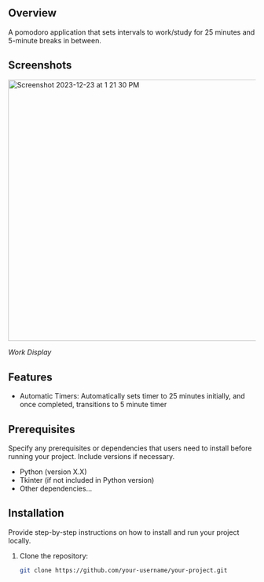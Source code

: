 # <Pomodoro Project>

## Overview
A pomodoro application that sets intervals to work/study for 25 minutes and 5-minute breaks in between. 

## Screenshots
<img width="531" alt="Screenshot 2023-12-23 at 1 21 30 PM" src="https://github.com/zubsyeda/Python_Bootcamp/assets/125157533/86c219d5-bf4c-455b-8175-dace612742a7">

*Work Display*

## Features
- Automatic Timers: Automatically sets timer to 25 minutes initially, and once completed, transitions to 5 minute timer

## Prerequisites
Specify any prerequisites or dependencies that users need to install before running your project. Include versions if necessary.

- Python (version X.X)
- Tkinter (if not included in Python version)
- Other dependencies...

## Installation
Provide step-by-step instructions on how to install and run your project locally.

1. Clone the repository:
   ```bash
   git clone https://github.com/your-username/your-project.git
